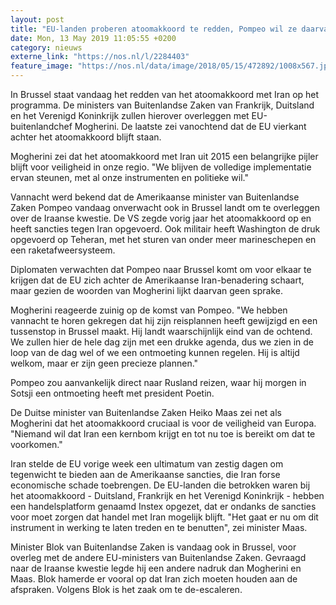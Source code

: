 ```yaml
---
layout: post
title: "EU-landen proberen atoomakkoord te redden, Pompeo wil ze daarvan afbrengen"
date: Mon, 13 May 2019 11:05:55 +0200
category: nieuws
externe_link: "https://nos.nl/l/2284403"
feature_image: "https://nos.nl/data/image/2018/05/15/472892/1008x567.jpg"
---
```


<p>In Brussel staat vandaag het redden van het atoomakkoord met Iran op het programma. De ministers van Buitenlandse Zaken van Frankrijk, Duitsland en het Verenigd Koninkrijk zullen hierover overleggen met EU-buitenlandchef Mogherini. De laatste zei vanochtend dat de EU vierkant achter het atoomakkoord blijft staan.</p>
<p>Mogherini zei dat het atoomakkoord met Iran uit 2015 een belangrijke pijler blijft voor veiligheid in onze regio. "We blijven de volledige implementatie ervan steunen, met al onze instrumenten en politieke wil."</p>
<p>Vannacht werd bekend dat de Amerikaanse minister van Buitenlandse Zaken Pompeo vandaag onverwacht ook in Brussel landt om te overleggen over de Iraanse kwestie. De VS zegde vorig jaar het atoomakkoord op en heeft sancties tegen Iran opgevoerd. Ook militair heeft Washington de druk opgevoerd op Teheran, met het sturen van onder meer marineschepen en een raketafweersysteem.</p>
<p>Diplomaten verwachten dat Pompeo naar Brussel komt om voor elkaar te krijgen dat de EU zich achter de Amerikaanse Iran-benadering schaart, maar gezien de woorden van Mogherini lijkt daarvan geen sprake.</p>
<p>Mogherini reageerde zuinig op de komst van Pompeo. "We hebben vannacht te horen gekregen dat hij zijn reisplannen heeft gewijzigd en een tussenstop in Brussel maakt. Hij landt waarschijnlijk eind van de ochtend. We zullen hier de hele dag zijn met een drukke agenda, dus we zien in de loop van de dag wel of we een ontmoeting kunnen regelen. Hij is altijd welkom, maar er zijn geen precieze plannen."</p>
<p>Pompeo zou aanvankelijk direct naar Rusland reizen, waar hij morgen in Sotsji een ontmoeting heeft met president Poetin.</p>
<p>De Duitse minister van Buitenlandse Zaken Heiko Maas zei net als Mogherini dat het atoomakkoord cruciaal is voor de veiligheid van Europa. "Niemand wil dat Iran een kernbom krijgt en tot nu toe is bereikt om dat te voorkomen."</p>
<p>Iran stelde de EU vorige week een ultimatum van zestig dagen om tegenwicht te bieden aan de Amerikaanse sancties, die Iran forse economische schade toebrengen. De EU-landen die betrokken waren bij het atoomakkoord - Duitsland, Frankrijk en het Verenigd Koninkrijk - hebben een handelsplatform genaamd Instex opgezet, dat er ondanks de sancties voor moet zorgen dat handel met Iran mogelijk blijft. "Het gaat er nu om dit instrument in werking te laten treden en te benutten", zei minister Maas.</p>
<p>Minister Blok van Buitenlandse Zaken is vandaag ook in Brussel, voor overleg met de andere EU-ministers van Buitenlandse Zaken. Gevraagd naar de Iraanse kwestie legde hij een andere nadruk dan Mogherini en Maas. Blok hamerde er vooral op dat Iran zich moeten houden aan de afspraken. Volgens Blok is het zaak om te de-escaleren.</p>
